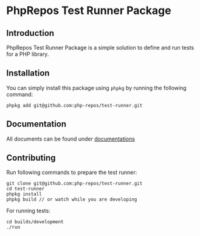 # PhpRepos Test Runner Package

## Introduction

PhpRepos Test Runner Package is a simple solution to define and run tests for a PHP library.

## Installation

You can simply install this package using `phpkg` by running the following command:

```shell
phpkg add git@github.com:php-repos/test-runner.git
```

## Documentation

All documents can be found under [documentations](https://phpkg.com/packages/test-runner/documentations/getting-started)

## Contributing

Run following commands to prepare the test runner:

```shell
git clone git@github.com:php-repos/test-runner.git
cd test-runner
phpkg install
phpkg build // or watch while you are developing
```

For running tests:

```shell
cd builds/development
./run
```
